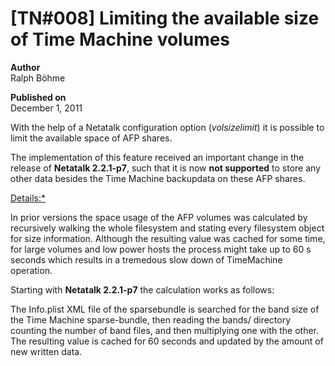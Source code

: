 # \[TN#008\] Limiting the available size of Time Machine volumes

**Author**  
Ralph Böhme

**Published on**  
December 1, 2011

With the help of a Netatalk configuration option (*volsizelimit*) it is
possible to limit the available space of AFP shares.

The implementation of this feature received an important change in the
release of **Netatalk 2.2.1-p7**, such that it is now **not supported**
to store any other data besides the Time Machine backupdata on these AFP
shares.

<span style="text-decoration: underline;">Details:*

In prior versions the space usage of the AFP volumes was calculated by
recursively walking the whole filesystem and stating every filesystem
object for size information. Although the resulting value was cached for
some time, for large volumes and low power hosts the process might take
up to 60 s seconds which results in a tremedous slow down of TimeMachine
operation.

Starting with **Netatalk 2.2.1-p7** the calculation works as follows:

The Info.plist XML file of the sparsebundle is searched for the band
size of the Time Machine sparse-bundle, then reading the bands/
directory counting the number of band files, and then multiplying one
with the other. The resulting value is cached for 60 seconds and updated
by the amount of new written data.
